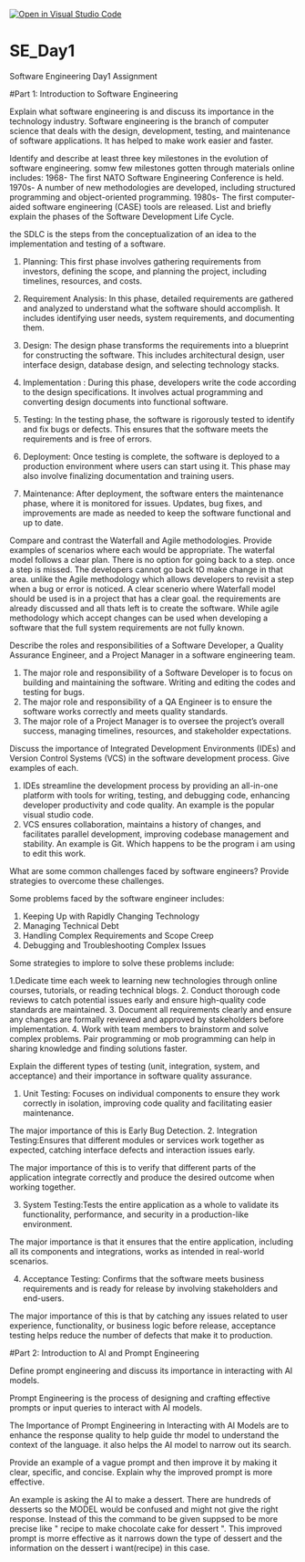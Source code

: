 [![Open in Visual Studio Code](https://classroom.github.com/assets/open-in-vscode-2e0aaae1b6195c2367325f4f02e2d04e9abb55f0b24a779b69b11b9e10269abc.svg)](https://classroom.github.com/online_ide?assignment_repo_id=15599654&assignment_repo_type=AssignmentRepo)
# SE_Day1
Software Engineering Day1 Assignment

#Part 1: Introduction to Software Engineering

Explain what software engineering is and discuss its importance in the technology industry.
Software engineering is the branch of computer science that deals with the design, development, testing, and maintenance of software applications. It has helped to make work easier and faster. 

Identify and describe at least three key milestones in the evolution of software engineering.
somw  few milestones gotten through materials online includes: 
1968- The first NATO Software Engineering Conference is held.
1970s- A number of new methodologies are developed, including structured programming and object-oriented programming.
1980s- The first computer-aided software engineering (CASE) tools are released.
List and briefly explain the phases of the Software Development Life Cycle.

the SDLC is the steps from the conceptualization of an idea to the implementation and testing of a software.

1. Planning: This first phase involves gathering requirements from investors, defining the scope, and planning the project, including timelines, resources, and costs.

2. Requirement Analysis: In this phase, detailed requirements are gathered and analyzed to understand what the software should accomplish. It includes identifying user needs, system requirements, and documenting them.

3. Design: The design phase transforms the requirements into a blueprint for constructing the software. This includes architectural design, user interface design, database design, and selecting technology stacks.

4. Implementation : During this phase, developers write the code according to the design specifications. It involves actual programming and converting design documents into functional software.

5. Testing: In the testing phase, the software is rigorously tested to identify and fix bugs or defects. This ensures that the software meets the requirements and is free of errors.

6. Deployment: Once testing is complete, the software is deployed to a production environment where users can start using it. This phase may also involve finalizing documentation and training users.

7. Maintenance: After deployment, the software enters the maintenance phase, where it is monitored for issues. Updates, bug fixes, and improvements are made as needed to keep the software functional and up to date. 


Compare and contrast the Waterfall and Agile methodologies. Provide examples of scenarios where each would be appropriate.
The waterfal model follows a clear plan. There is no option for going back to a step. once a step is missed. The developers cannot go back tO make change in that area. unlike the Agile methodology which allows developers to revisit a step when a bug or error is noticed.
A clear scenerio where Waterfall model should be used is in a project that has a clear goal. the requirements are already discussed and all thats left is to create the software.
While agile methodology which accept changes can be used when developing a software that the full system requirements are not fully known.

Describe the roles and responsibilities of a Software Developer, a Quality Assurance Engineer, and a Project Manager in a software engineering team.


1. The major role and responsibility of a Software Developer is to  focus on building and maintaining the software. Writing and editing the codes  and testing for bugs.
2. The major role and responsibility of a QA Engineer is to ensure the software works correctly and meets quality standards.
3. The major role of a Project Manager is to oversee the project’s overall success, managing timelines, resources, and stakeholder expectations.


Discuss the importance of Integrated Development Environments (IDEs) and Version Control Systems (VCS) in the software development process. Give examples of each.

1. IDEs streamline the development process by providing an all-in-one platform with tools for writing, testing, and debugging code, enhancing developer productivity and code quality. An example is the popular visual studio code.
2. VCS ensures collaboration, maintains a history of changes, and facilitates parallel development, improving codebase management and stability. An example is Git. Which happens to be the program i am using to edit this work. 



What are some common challenges faced by software engineers? Provide strategies to overcome these challenges.

Some problems faced by the software engineer includes:
 1. Keeping Up with Rapidly Changing Technology
 2. Managing Technical Debt
 3. Handling Complex Requirements and Scope Creep
 4. Debugging and Troubleshooting Complex Issues

Some strategies to implore to solve these problems include:

1.Dedicate time each week to learning new technologies through online courses, tutorials, or reading technical blogs. 
2. Conduct thorough code reviews to catch potential issues early and ensure high-quality code standards are maintained.
3. Document all requirements clearly and ensure any changes are formally reviewed and approved by stakeholders before implementation.
4. Work with team members to brainstorm and solve complex problems. Pair programming or mob programming can help in sharing knowledge and finding solutions faster.



Explain the different types of testing (unit, integration, system, and acceptance) and their importance in software quality assurance.



1. Unit Testing: Focuses on individual components to ensure they work correctly in isolation, improving code quality and facilitating easier maintenance.

The major importance of this is Early Bug Detection.
2. Integration Testing:Ensures that different modules or services work together as expected, catching interface defects and interaction issues early. 

The major importance of this is to verify that different parts of the application integrate correctly and produce the desired outcome when working together.

3. System Testing:Tests the entire application as a whole to validate its functionality, performance, and security in a production-like environment.

The major importance is that it ensures that the entire application, including all its components and integrations, works as intended in real-world scenarios.

4. Acceptance Testing: Confirms that the software meets business requirements and is ready for release by involving stakeholders and end-users.

The major importance of this is that by catching any issues related to user experience, functionality, or business logic before release, acceptance testing helps reduce the number of defects that make it to production.



#Part 2: Introduction to AI and Prompt Engineering


Define prompt engineering and discuss its importance in interacting with AI models.


Prompt Engineering is the process of designing and crafting effective prompts or input queries to interact with AI models. 

The Importance of Prompt Engineering in Interacting with AI Models are to enhance the response quality to help guide thr model to understand the context of the language.
it also helps the AI model to narrow out its search.



Provide an example of a vague prompt and then improve it by making it clear, specific, and concise. Explain why the improved prompt is more effective.

An example is asking the AI to make a dessert. There are hundreds of desserts so the MODEL would be confused and might not give the right response. Instead of this the command to be given suppsed to be more precise like " recipe to make chocolate cake for dessert ".
This improved prompt is morre effective as it narrows down the type of dessert and the information on the dessert i want(recipe) in this case.
